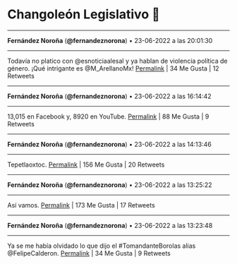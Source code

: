 # Changoleón Legislativo 🙈
*****
**Fernández Noroña** (**@fernandeznorona**) • 23-06-2022 a las 20:01:30
*****
Todavía no platico con @esnoticiaalesal y ya hablan de violencia política de género. ¡Qué intrigante es @M_ArellanoMx!
[Permalink](https://twitter.com/fernandeznorona/status/1540183309128441856) | 34 Me Gusta | 12 Retweets
*****
**Fernández Noroña** (**@fernandeznorona**) • 23-06-2022 a las 16:14:42
*****
13,015 en Facebook y, 8920 en YouTube.
[Permalink](https://twitter.com/fernandeznorona/status/1540126230254702595) | 88 Me Gusta | 9 Retweets
*****
**Fernández Noroña** (**@fernandeznorona**) • 23-06-2022 a las 14:13:46
*****
Tepetlaoxtoc.
[Permalink](https://twitter.com/fernandeznorona/status/1540095796124782593) | 156 Me Gusta | 20 Retweets
*****
**Fernández Noroña** (**@fernandeznorona**) • 23-06-2022 a las 13:25:22
*****
Así vamos.
[Permalink](https://twitter.com/fernandeznorona/status/1540083618860638208) | 173 Me Gusta | 17 Retweets
*****
**Fernández Noroña** (**@fernandeznorona**) • 23-06-2022 a las 13:23:48
*****
Ya se me había olvidado lo que dijo el #TomandanteBorolas alias @FelipeCalderon.
[Permalink](https://twitter.com/fernandeznorona/status/1540083224902254592) | 34 Me Gusta | 9 Retweets